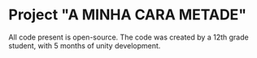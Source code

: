 # Project "A MINHA CARA METADE"
 All code present is open-source. The code was created by a 12th grade student, with 5 months of unity development.
